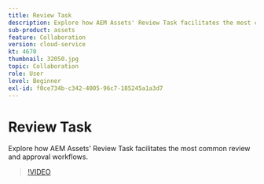 ```yaml
---
title: Review Task
description: Explore how AEM Assets' Review Task facilitates the most common review and approval workflows.
sub-product: assets
feature: Collaboration
version: cloud-service
kt: 4670
thumbnail: 32050.jpg
topic: Collaboration
role: User
level: Beginner
exl-id: f0ce734b-c342-4005-96c7-185245a1a3d7
---
```

# Review Task

Explore how AEM Assets' Review Task facilitates the most common review and approval workflows.

>[!VIDEO](https://video.tv.adobe.com/v/32050/?quality=12&learn=on&hidetitle=true)
